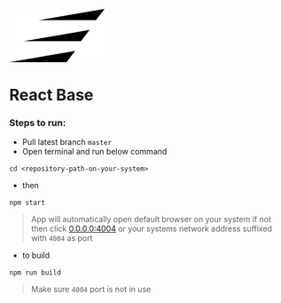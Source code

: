 ![Euler motors](src/assets/images/eul-logo.svg)
# React Base
 
### Steps to run:
- Pull latest branch `master`
- Open terminal and run below command
```shell
cd <repository-path-on-your-system>
```
- then
```shell
npm start
```
> App will automatically open default browser on your system if not then click [0.0.0.0:4004](http://0.0.0.0:4004) or your systems network address suffixed with `4004` as port

- to build
```shell
npm run build
```

> Make sure `4004` port is not in use
